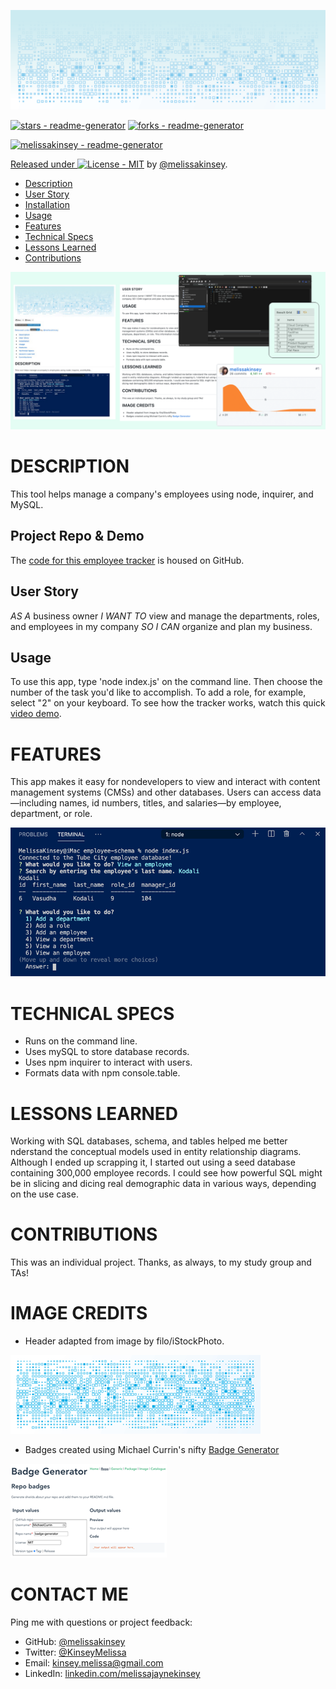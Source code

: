 
	
![readme-header](assets/readme-header.png)
	
[![stars - readme-generator](https://img.shields.io/github/stars/melissakinsey/readme-generator?style=social)](https://github.com/melissakinsey/readme-generator)
[![forks - readme-generator](https://img.shields.io/github/forks/melissakinsey/readme-generator?style=social)](https://github.com/melissakinsey/readme-generator)

[![melissakinsey - readme-generator](https://img.shields.io/static/v1?label=melissakinsey&message=readme-generator&color=blue&logo=github)](https://github.com/melissakinsey/readme-generator)
<div align="center">
</div>

[Released under ![License - MIT](https://img.shields.io/badge/License-MIT-blue)](#license) by [@melissakinsey](https://github.com/melissakinsey).	
	
* [Description](#Description)
* [User Story](#User_Story)
* [Installation](#Installation)
* [Usage](#Usage)
* [Features](#Features)
* [Technical Specs](#Technical_Specs)
* [Lessons Learned](#Lessons_Learned)
* [Contributions](#Contributions)
	
![Screenshots of employee tracker](assets/employee-schema-cover.png)

# DESCRIPTION
This tool helps manage a company's employees using node, inquirer, and MySQL. 

## Project Repo & Demo
The [code for this employee tracker](https://github.com/melissakinsey/employee-schema) is housed on GitHub.  
		
## User Story
*AS A* business owner *I WANT TO* view and manage the departments, roles, and employees in my company *SO I CAN* organize and plan my business.	
	
## Usage
To use this app, type 'node index.js' on the command line. Then choose the number of the task you'd like to accomplish. To add a role, for example, select "2" on your keyboard. To see how the tracker works, watch this quick [video demo](https://youtu.be/4snwFDtDfyQ).
	
# FEATURES
This app makes it easy for nondevelopers to view and interact with content management systems (CMSs) and other databases. Users can access data—including names, id numbers, titles, and salaries—by employee, department, or role.

![employee-db-app](assets/employee-db-app.png)
	
# TECHNICAL SPECS
* Runs on the command line. 
* Uses mySQL to store database records. 
* Uses npm inquirer to interact with users. 
* Formats data with npm console.table. 
	
# LESSONS LEARNED 
Working with SQL databases, schema, and tables helped me better nderstand the conceptual models used in entity relationship diagrams. Although I ended up scrapping it, I started out using a seed database containing 300,000 employee records. I could see how powerful SQL might be in slicing and dicing real demographic data in various ways, depending on the use case.  

# CONTRIBUTIONS
This was an individual project. Thanks, as always, to my study group and TAs!
	
# IMAGE CREDITS
* Header adapted from image by filo/iStockPhoto.

![Original iStock image](assets/header-original.png)  
* Badges created using Michael Currin's nifty [Badge Generator](https://michaelcurrin.github.io/badge-generator/#/repo)

![Badge Generator](assets/badge-generator.png) 


# CONTACT ME
Ping me with questions or project feedback:
* GitHub: [@melissakinsey](https://melissakinsey.github.io/portfolio/)
* Twitter: [@KinseyMelissa](https://twitter.com/KinseyMelissa)
* Email: [kinsey.melissa@gmail.com](mailto:kinsey.melissa@gmail.com)
* LinkedIn: [linkedin.com/melissajaynekinsey](https://www.linkedin.com/in/melissajaynekinsey/)

